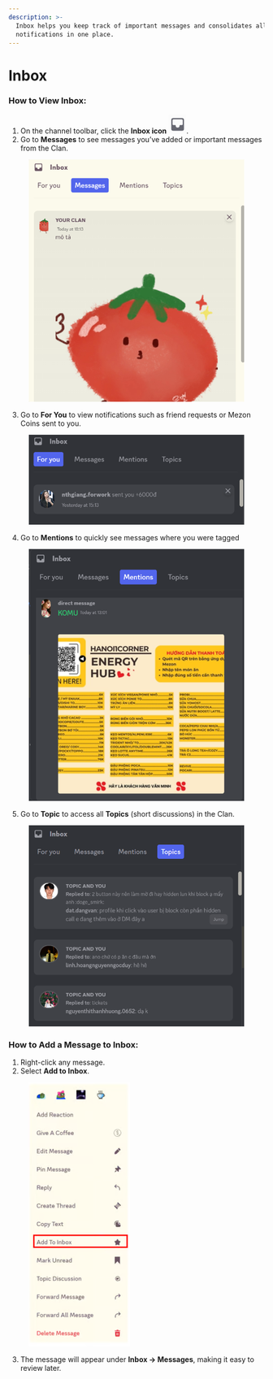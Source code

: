 ```yaml
---
description: >-
  Inbox helps you keep track of important messages and consolidates all key
  notifications in one place.
---
```


# Inbox

### **How to View Inbox:**

1. On the channel toolbar, click the **Inbox icon** <img src="../../../../../../.gitbook/assets/image (43).png" alt="" data-size="line">.
2. Go to **Messages** to see messages you’ve added or important messages from the Clan.

<figure><img src="../../../../../../.gitbook/assets/image (44).png" alt=""><figcaption></figcaption></figure>

3. Go to **For You** to view notifications such as friend requests or Mezon Coins sent to you.

<figure><img src="../../../../../../.gitbook/assets/image (47).png" alt=""><figcaption></figcaption></figure>

4. Go to **Mentions** to quickly see messages where you were tagged

<figure><img src="../../../../../../.gitbook/assets/image (48).png" alt=""><figcaption></figcaption></figure>

5. Go to **Topic** to access all **Topics** (short discussions) in the Clan.

<figure><img src="../../../../../../.gitbook/assets/image (49).png" alt=""><figcaption></figcaption></figure>

### **How to Add a Message to Inbox:**

1. Right-click any message.
2. Select **Add to Inbox**.

<figure><img src="../../../../../../.gitbook/assets/image (50).png" alt=""><figcaption></figcaption></figure>

3. The message will appear under **Inbox → Messages**, making it easy to review later.
